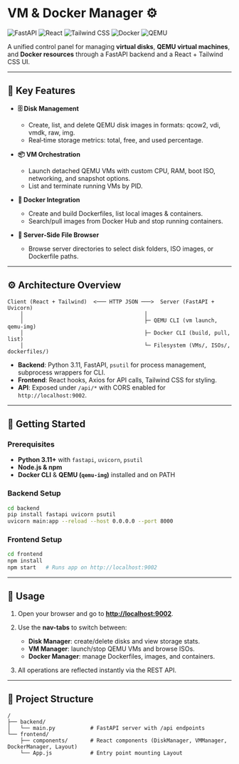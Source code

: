 # VM & Docker Manager ⚙️

![FastAPI](https://img.shields.io/badge/API-FastAPI-brightgreen) ![React](https://img.shields.io/badge/Frontend-React-blue) ![Tailwind CSS](https://img.shields.io/badge/CSS-Tailwind%20CSS-teal) ![Docker](https://img.shields.io/badge/Container-Docker-blue) ![QEMU](https://img.shields.io/badge/VM-QEMU-orange)

A unified control panel for managing **virtual disks**, **QEMU virtual machines**, and **Docker resources** through a FastAPI backend and a React + Tailwind CSS UI.

---

## 🚀 Key Features

* **🗄️ Disk Management**

  * Create, list, and delete QEMU disk images in formats: qcow2, vdi, vmdk, raw, img.
  * Real‑time storage metrics: total, free, and used percentage.

* **📦 VM Orchestration**

  * Launch detached QEMU VMs with custom CPU, RAM, boot ISO, networking, and snapshot options.
  * List and terminate running VMs by PID.

* **🐳 Docker Integration**

  * Create and build Dockerfiles, list local images & containers.
  * Search/pull images from Docker Hub and stop running containers.

* **📂 Server-Side File Browser**

  * Browse server directories to select disk folders, ISO images, or Dockerfile paths.

---

## ⚙️ Architecture Overview

```
Client (React + Tailwind)  <─── HTTP JSON ───>  Server (FastAPI + Uvicorn)
    │                                      │
    │                                      ├─ QEMU CLI (vm launch, qemu-img)
    │                                      ├─ Docker CLI (build, pull, list)
    │                                      └─ Filesystem (VMs/, ISOs/, dockerfiles/)
```

* **Backend**: Python 3.11, FastAPI, `psutil` for process management, subprocess wrappers for CLI.
* **Frontend**: React hooks, Axios for API calls, Tailwind CSS for styling.
* **API**: Exposed under `/api/*` with CORS enabled for `http://localhost:9002`.

---

## 🔧 Getting Started

### Prerequisites

* **Python 3.11+** with `fastapi`, `uvicorn`, `psutil`
* **Node.js & npm**
* **Docker CLI** & **QEMU (`qemu-img`)** installed and on PATH

### Backend Setup

```bash
cd backend
pip install fastapi uvicorn psutil
uvicorn main:app --reload --host 0.0.0.0 --port 8000
```

### Frontend Setup

```bash
cd frontend
npm install
npm start   # Runs app on http://localhost:9002
```

---

## 🚀 Usage

1. Open your browser and go to **[http://localhost:9002](http://localhost:9002)**.
2. Use the **nav-tabs** to switch between:

   * **Disk Manager**: create/delete disks and view storage stats.
   * **VM Manager**: launch/stop QEMU VMs and browse ISOs.
   * **Docker Manager**: manage Dockerfiles, images, and containers.
3. All operations are reflected instantly via the REST API.

---

## 📁 Project Structure

```
/
├── backend/
│   └── main.py           # FastAPI server with /api endpoints
└── frontend/
    ├── components/       # React components (DiskManager, VMManager, DockerManager, Layout)
    └── App.js            # Entry point mounting Layout
```
